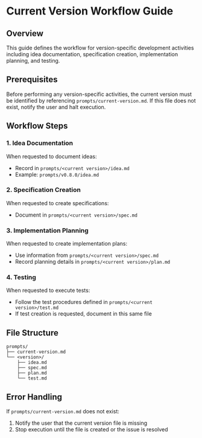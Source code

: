 # Current Version Workflow Guide

## Overview

This guide defines the workflow for version-specific development activities including idea documentation, specification creation, implementation planning, and testing.

## Prerequisites

Before performing any version-specific activities, the current version must be identified by referencing `prompts/current-version.md`. If this file does not exist, notify the user and halt execution.

## Workflow Steps

### 1. Idea Documentation
When requested to document ideas:
- Record in `prompts/<current version>/idea.md`
- Example: `prompts/v0.8.0/idea.md`

### 2. Specification Creation
When requested to create specifications:
- Document in `prompts/<current version>/spec.md`

### 3. Implementation Planning
When requested to create implementation plans:
- Use information from `prompts/<current version>/spec.md`
- Record planning details in `prompts/<current version>/plan.md`

### 4. Testing
When requested to execute tests:
- Follow the test procedures defined in `prompts/<current version>/test.md`
- If test creation is requested, document in this same file

## File Structure

```
prompts/
├── current-version.md
└── <version>/
    ├── idea.md
    ├── spec.md
    ├── plan.md
    └── test.md
```

## Error Handling

If `prompts/current-version.md` does not exist:
1. Notify the user that the current version file is missing
2. Stop execution until the file is created or the issue is resolved